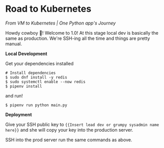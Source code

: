 # Road to Kubernetes

_From VM to Kubernetes | One Python app's Journey_

Howdy cowboy 🤠! Welcome to 1.0! At this stage local dev is basically the same
as production. We're SSH-ing all the time and things are pretty manual.

**Local Development**

Get your dependencies installed

```shell
# Install dependencies
$ sudo dnf install -y redis
$ sudo systemctl enable --now redis
$ pipenv install
```

and run!

```shell
$ pipenv run python main.py
```

**Deployment**

Give your SSH public key to `{{Insert lead dev or grumpy sysadmin name here}}`
and she will copy your key into the production server.

SSH into the prod server run the same commands as above.
